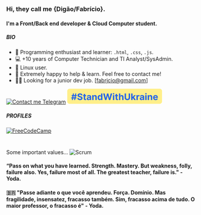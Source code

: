 
### Hi, they call me {Digão/Fabrício}. 

#### I'm a Front/Back end developer & Cloud Computer student.

##### BIO
- 🌱 Programming enthusiast and learner: `.html`, `.css`, `.js`. 
- 💻 +10 years of Computer Technician and TI Analyst/SysAdmin.
- 🐧 Linux user. 
- 🤝 Extremely happy to help & learn. Feel free to contact me! 
- 🙋‍♂️ Looking for a junior dev job. [fabrjcio@gmail.com]

[![Contact me Telegram](https://img.shields.io/badge/Contact%20me-Telegram-blue.svg)](https://t.me/fabrjcio)
[![Stand With Ukraine](https://raw.githubusercontent.com/vshymanskyy/StandWithUkraine/main/badges/StandWithUkraine.svg)](https://stand-with-ukraine.pp.ua)
##### PROFILES
[![FreeCodeCamp](https://img.shields.io/badge/Freecodecamp-%23123.svg?&style=for-the-badge&logo=freecodecamp&logoColor=green)](https://www.freecodecamp.org/fadetobash)
<br>

#
Some important values...
![Scrum](https://raw.githubusercontent.com/fadetobash/fadetobash/main/images/ScrumValues-1000_edited.webp) 

#### “Pass on what you have learned. Strength. Mastery. But weakness, folly, failure also. Yes, failure most of all. The greatest teacher, failure is." - Yoda.

#### :brazil: "Passe adiante o que você aprendeu. Força. Domínio. Mas fragilidade, insensatez, fracasso também. Sim, fracasso acima de tudo. O maior professor, o fracasso é" - Yoda. 
